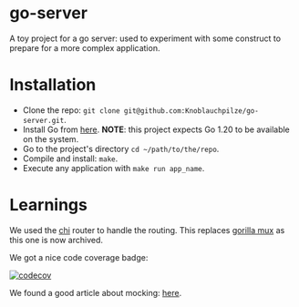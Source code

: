 
# go-server

A toy project for a go server: used to experiment with some construct to prepare for a more complex application.

# Installation

- Clone the repo: `git clone git@github.com:Knoblauchpilze/go-server.git`.
- Install Go from [here](https://go.dev/doc/install). **NOTE**: this project expects Go 1.20 to be available on the system.
- Go to the project's directory `cd ~/path/to/the/repo`.
- Compile and install: `make`.
- Execute any application with `make run app_name`.

# Learnings

We used the [chi](https://github.com/go-chi/chi) router to handle the routing. This replaces [gorilla mux](https://github.com/gorilla/mux) as this one is now archived.

We got a nice code coverage badge:

[![codecov](https://codecov.io/gh/Knoblauchpilze/go-server/branch/master/graph/badge.svg?token=T0AX4BIS85)](https://codecov.io/gh/Knoblauchpilze/go-server)

We found a good article about mocking: [here](https://www.myhatchpad.com/insight/mocking-techniques-for-go/).